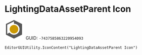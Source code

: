 # LightingDataAssetParent Icon
![](/img/LightingDataAssetParent%20Icon.png)
GUID: `-7437585863220954093`
```
EditorGUIUtility.IconContent("LightingDataAssetParent Icon")
```
